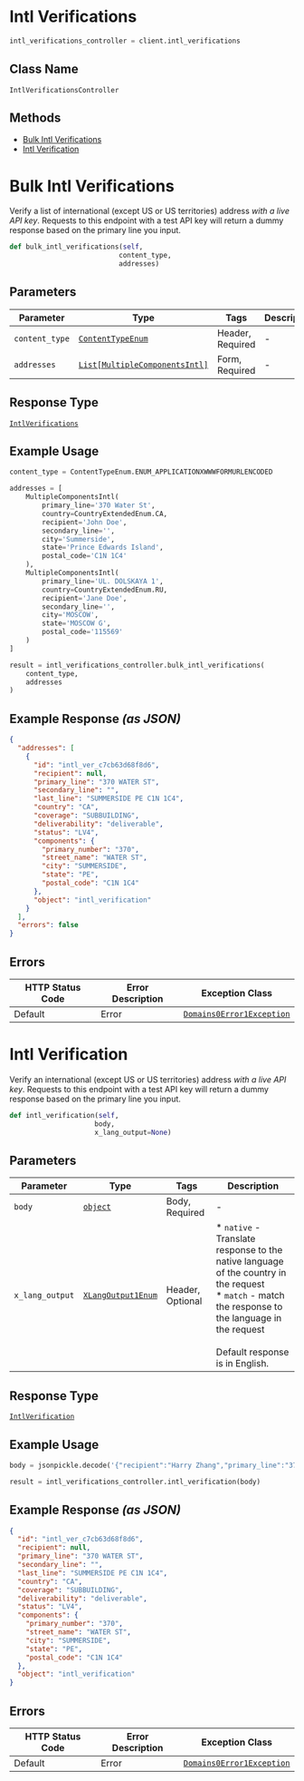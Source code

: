 # Intl Verifications

```python
intl_verifications_controller = client.intl_verifications
```

## Class Name

`IntlVerificationsController`

## Methods

* [Bulk Intl Verifications](../../doc/controllers/intl-verifications.md#bulk-intl-verifications)
* [Intl Verification](../../doc/controllers/intl-verifications.md#intl-verification)


# Bulk Intl Verifications

Verify a list of international (except US or US territories) address _with a live API key_. Requests to this endpoint with a test API key will return a dummy response based on the primary line you input.

```python
def bulk_intl_verifications(self,
                           content_type,
                           addresses)
```

## Parameters

| Parameter | Type | Tags | Description |
|  --- | --- | --- | --- |
| `content_type` | [`ContentTypeEnum`](../../doc/models/content-type-enum.md) | Header, Required | - |
| `addresses` | [`List[MultipleComponentsIntl]`](../../doc/models/multiple-components-intl.md) | Form, Required | - |

## Response Type

[`IntlVerifications`](../../doc/models/intl-verifications.md)

## Example Usage

```python
content_type = ContentTypeEnum.ENUM_APPLICATIONXWWWFORMURLENCODED

addresses = [
    MultipleComponentsIntl(
        primary_line='370 Water St',
        country=CountryExtendedEnum.CA,
        recipient='John Doe',
        secondary_line='',
        city='Summerside',
        state='Prince Edwards Island',
        postal_code='C1N 1C4'
    ),
    MultipleComponentsIntl(
        primary_line='UL. DOLSKAYA 1',
        country=CountryExtendedEnum.RU,
        recipient='Jane Doe',
        secondary_line='',
        city='MOSCOW',
        state='MOSCOW G',
        postal_code='115569'
    )
]

result = intl_verifications_controller.bulk_intl_verifications(
    content_type,
    addresses
)
```

## Example Response *(as JSON)*

```json
{
  "addresses": [
    {
      "id": "intl_ver_c7cb63d68f8d6",
      "recipient": null,
      "primary_line": "370 WATER ST",
      "secondary_line": "",
      "last_line": "SUMMERSIDE PE C1N 1C4",
      "country": "CA",
      "coverage": "SUBBUILDING",
      "deliverability": "deliverable",
      "status": "LV4",
      "components": {
        "primary_number": "370",
        "street_name": "WATER ST",
        "city": "SUMMERSIDE",
        "state": "PE",
        "postal_code": "C1N 1C4"
      },
      "object": "intl_verification"
    }
  ],
  "errors": false
}
```

## Errors

| HTTP Status Code | Error Description | Exception Class |
|  --- | --- | --- |
| Default | Error | [`Domains0Error1Exception`](../../doc/models/domains-0-error-1-exception.md) |


# Intl Verification

Verify an international (except US or US territories) address _with a live API key_. Requests to this endpoint with a test API key will return a dummy response based on the primary line you input.

```python
def intl_verification(self,
                     body,
                     x_lang_output=None)
```

## Parameters

| Parameter | Type | Tags | Description |
|  --- | --- | --- | --- |
| `body` | [`object`](../../doc/models/object-enum.md) | Body, Required | - |
| `x_lang_output` | [`XLangOutput1Enum`](../../doc/models/x-lang-output-1-enum.md) | Header, Optional | * `native` - Translate response to the native language of the country in the request<br>* `match` - match the response to the language in the request<br><br>Default response is in English. |

## Response Type

[`IntlVerification`](../../doc/models/intl-verification.md)

## Example Usage

```python
body = jsonpickle.decode('{"recipient":"Harry Zhang","primary_line":"370 Water St","secondary_line":"","city":"Summerside","state":"Prince Edward Island","postal code":"C1N 1C4","country":"CA"}')

result = intl_verifications_controller.intl_verification(body)
```

## Example Response *(as JSON)*

```json
{
  "id": "intl_ver_c7cb63d68f8d6",
  "recipient": null,
  "primary_line": "370 WATER ST",
  "secondary_line": "",
  "last_line": "SUMMERSIDE PE C1N 1C4",
  "country": "CA",
  "coverage": "SUBBUILDING",
  "deliverability": "deliverable",
  "status": "LV4",
  "components": {
    "primary_number": "370",
    "street_name": "WATER ST",
    "city": "SUMMERSIDE",
    "state": "PE",
    "postal_code": "C1N 1C4"
  },
  "object": "intl_verification"
}
```

## Errors

| HTTP Status Code | Error Description | Exception Class |
|  --- | --- | --- |
| Default | Error | [`Domains0Error1Exception`](../../doc/models/domains-0-error-1-exception.md) |

